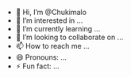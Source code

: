 - 👋 Hi, I’m @Chukimalo
- 👀 I’m interested in ...
- 🌱 I’m currently learning ...
- 💞️ I’m looking to collaborate on ...
- 📫 How to reach me ...
- 😄 Pronouns: ...
- ⚡ Fun fact: ...

<!---
Chukimalo/Chukimalo is a ✨ special ✨ repository because its `README.md` (this file) appears on your GitHub profile.
You can click the Preview link to take a look at your changes.
--->
